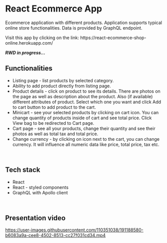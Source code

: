 <h1>React Ecommerce App</h1>
<p>Ecommerce application with different products. Application supports typical online store functionalities. Data is provided by GraphQL endpoint.</p>
<p>Visit this app by clicking on the link: https://react-ecommerce-shop-online.herokuapp.com/ </p>
<b><i>RWD in progress...</i></b>
</br>
<h2>Functionalities</h2>
<ul>
  <li>
    Listing page - list products by selected category.
  </li>
  <li>
    Ability to add product directly from listing page.
  </li>
  <li>
    Product details - click on product to see its details. There are photos on the page as well as description about the product. Also (if         available) different attributes of product. Select which one you want and click Add to cart button to add product to the cart.
  </li>
  <li>
    Minicart - see your selected products by clicking on cart icon. You can change quantity of products inside of cart and see total price. Click View bag to be             redirected to Cart page.
  </li>
  <li>
    Cart page - see all your products, change their quantity and see their photos as well as total tax and total price.
  </li>
  <li>
    Change currency - by clicking on icon next to the cart, you can change currency. It will influence all numeric data like price, total price, tax etc.
  </li>
</ul>
</br>
<h2>Tech stack</h2>
<ul>
  <li>React</li>
  <li>React - styled components</li>
  <li>GraphQL with Apollo client</li>
</ul>
</br>
<h2>
  Presentation video
</h2>

https://user-images.githubusercontent.com/110351038/191188580-b6083a9a-cee8-4502-8513-cc27f031cd34.mp4

